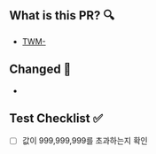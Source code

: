 ## What is this PR? 🔍

- [TWM-]()

## Changed 📝

- 

## Test Checklist ✅

-   [ ] 값이 999,999,999를 초과하는지 확인
